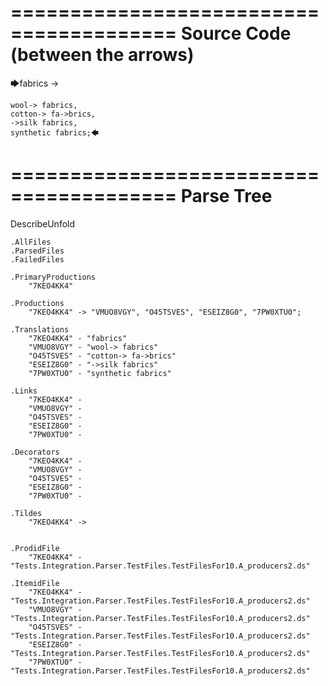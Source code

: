 ========================================
Source Code (between the arrows)
========================================

🡆fabrics ->

	wool-> fabrics,
	cotton-> fa->brics,
	->silk fabrics,
	synthetic fabrics;🡄

========================================
Parse Tree
========================================
DescribeUnfold

    .AllFiles
    .ParsedFiles
    .FailedFiles

    .PrimaryProductions
        "7KEO4KK4" 

    .Productions
        "7KEO4KK4" -> "VMUO8VGY", "O45TSVES", "ESEIZ8G0", "7PW0XTU0";

    .Translations
        "7KEO4KK4" - "fabrics"
        "VMUO8VGY" - "wool-> fabrics"
        "O45TSVES" - "cotton-> fa->brics"
        "ESEIZ8G0" - "->silk fabrics"
        "7PW0XTU0" - "synthetic fabrics"

    .Links
        "7KEO4KK4" - 
        "VMUO8VGY" - 
        "O45TSVES" - 
        "ESEIZ8G0" - 
        "7PW0XTU0" - 

    .Decorators
        "7KEO4KK4" - 
        "VMUO8VGY" - 
        "O45TSVES" - 
        "ESEIZ8G0" - 
        "7PW0XTU0" - 

    .Tildes
        "7KEO4KK4" -> 


    .ProdidFile
        "7KEO4KK4" - "Tests.Integration.Parser.TestFiles.TestFilesFor10.A_producers2.ds"

    .ItemidFile
        "7KEO4KK4" - "Tests.Integration.Parser.TestFiles.TestFilesFor10.A_producers2.ds"
        "VMUO8VGY" - "Tests.Integration.Parser.TestFiles.TestFilesFor10.A_producers2.ds"
        "O45TSVES" - "Tests.Integration.Parser.TestFiles.TestFilesFor10.A_producers2.ds"
        "ESEIZ8G0" - "Tests.Integration.Parser.TestFiles.TestFilesFor10.A_producers2.ds"
        "7PW0XTU0" - "Tests.Integration.Parser.TestFiles.TestFilesFor10.A_producers2.ds"

